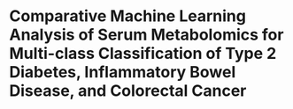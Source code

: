 # Comparative Machine Learning Analysis of Serum Metabolomics for Multi-class Classification of Type 2 Diabetes, Inflammatory Bowel Disease, and Colorectal Cancer

